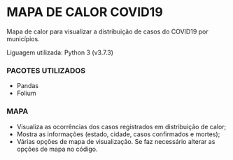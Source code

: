 # MAPA DE CALOR COVID19  
Mapa de calor para visualizar a distribuição de casos do COVID19 por municípios.  

Liguagem utilizada: Python 3 (v3.7.3)  

### PACOTES UTILIZADOS  

- Pandas  
- Folium  

### MAPA  

- Visualiza as ocorrências dos casos registrados em distribuição de calor;  
- Mostra as informações (estado, cidade, casos confirmados e mortes);  
- Várias opções de mapa de visualização. Se faz necessário alterar as opções de mapa no código.    
